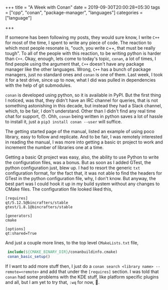 +++
title = "A Week with Conan"
date = 2019-09-30T20:00:28+05:30
tags = ["cpp", "conan", "package-manager", "languages"]
categories = ["language"]

+++

If someone has been following my posts, they would sure know, I write `C++` for most of the time, I spent to write any piece of code. The reaction to which most people resonate is, "ouch, you write c++, that must be really tough". To all of the people with this reaction, to be writing python is harder than `C++`. Okay, enough, lets come to today's topic, `conan`, a lot of times, I find people using the argument that, `C++` doesn't have any package manager like the other languages. Wrong, `C++` has a bunch of package managers, just no standard ones and `conan` is one of them. Last week, I took it for a test drive, since up to now, what I did was pulled in dependencies with the help of git submodules.

`conan` is developed using python, so it is available in PyPI. But the first thing I noticed, was that, they didn't have an IRC channel for queries, that is not something astonishing in this decade, but instead they had a Slack channel, which, to be fair, I don't understand. Other than I didn't find any real time chat for support, :hushed:. Ohh, `conan` being written in python saves a lot of hassle to install it, just a `pip3 install conan --user` will suffice.

The getting started page of the manual, listed an example of using poco library, easy to follow and replicate. And to be fair, I was remotely interested in reading the manual, I was more into getting a basic `Qt` project to work and increment the number of libraries one at a time.

Getting a basic Qt project was easy, also, the ability to use Python to write the configuration files, was a bonus. But as soon as I added GTest, the python configuration just, blew up. I had to resort the generic `txt` configuration format, for the fact that, it was not able to find the headers for GTest in the python configuration file, why, I don't know. But anyway, the best part was I could hook it up in my build system without any changes to CMake files. The configuration file looked liked this, 

```
[requires]                                                                      
qt/5.12.5@bincrafters/stable                                                    
gtest/1.8.1@bincrafters/stable                                                  
                                                                                
[generators]                                                                    
cmake                                                                           
                                                                                
[options]                                                                       
qt:shared=True                                                                  
```

And just a couple more lines, to the top level `CMakeLists.txt` file,

```cmake
 include(${CMAKE_BINARY_DIR}/conanbuildinfo.cmake)
 conan_basic_setup()
```

If I want to add more stuff then, I just do a `conan search <library name> --remote=<remote>` and add that under the `[requires]` section. I was told that `conan` had some problems with the KDE stuff, like platform specific plugins and all, but I am yet to try that, `:wq` for now, :slightly_smiling_face:.